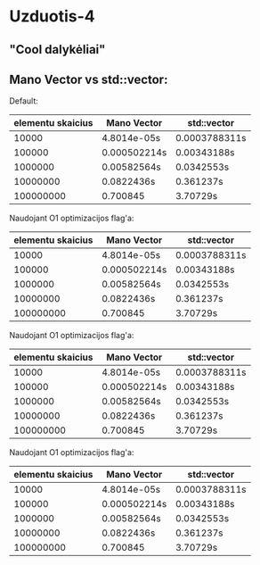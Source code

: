 # Uzduotis-4

## "Cool dalykėliai"












## Mano Vector vs std::vector:

Default:

|elementu skaicius                |Mano Vector       |std::vector     |
|---------------------------------|------------------|----------------|
|10000|4.8014e-05s|0.0003788311s|
|100000|0.000502214s|0.00343188s|
|1000000|0.00582564s|0.0342553s|
|10000000|0.0822436s|0.361237s|
|100000000|0.700845|3.70729s|

Naudojant O1 optimizacijos flag'a:

|elementu skaicius                |Mano Vector       |std::vector     |
|---------------------------------|------------------|----------------|
|10000|4.8014e-05s|0.0003788311s|
|100000|0.000502214s|0.00343188s|
|1000000|0.00582564s|0.0342553s|
|10000000|0.0822436s|0.361237s|
|100000000|0.700845|3.70729s|

Naudojant O1 optimizacijos flag'a:

|elementu skaicius                |Mano Vector       |std::vector     |
|---------------------------------|------------------|----------------|
|10000|4.8014e-05s|0.0003788311s|
|100000|0.000502214s|0.00343188s|
|1000000|0.00582564s|0.0342553s|
|10000000|0.0822436s|0.361237s|
|100000000|0.700845|3.70729s|

Naudojant O1 optimizacijos flag'a:

|elementu skaicius                |Mano Vector       |std::vector     |
|---------------------------------|------------------|----------------|
|10000|4.8014e-05s|0.0003788311s|
|100000|0.000502214s|0.00343188s|
|1000000|0.00582564s|0.0342553s|
|10000000|0.0822436s|0.361237s|
|100000000|0.700845|3.70729s|
